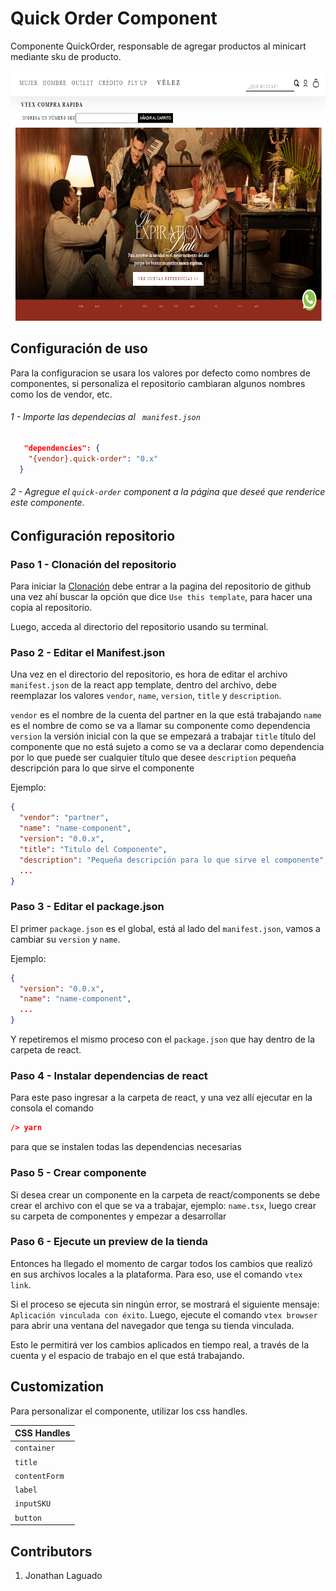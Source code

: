 # Quick Order Component

Componente QuickOrder, responsable de agregar productos al minicart mediante sku de producto.  

<div align="center">

<img height="400" src="../assets/img/image 10.png"/>

</div>
  
## Configuración de uso

Para la configuracion se usara los valores por defecto como nombres de componentes, si personaliza el repositorio cambiaran algunos nombres como los de vendor, etc. 

###### 1 - Importe las dependecias al ` manifest.json`

```json
   "dependencies": {
    "{vendor}.quick-order": "0.x"
  }
```
######  2 - Agregue el `quick-order` component a la página que deseé que renderice este componente.

## Configuración repositorio 
### Paso 1 - Clonación del repositorio

Para iniciar la [Clonación](https://github.com/vtex-apps/react-app-template) debe entrar a la pagina del repositorio de github una vez ahí buscar la opción que dice `Use this template`, para hacer una copia al repositorio.

Luego, acceda al directorio del repositorio usando su terminal.

### Paso 2 - Editar el Manifest.json

Una vez en el directorio del repositorio, es hora de editar el archivo `manifest.json` de la react app template, dentro del archivo, debe reemplazar los valores `vendor`, `name`, `version`, `title` y `description`.

 `vendor` es el nombre de la cuenta del partner en la que está trabajando
 `name` es el nombre de como se va a llamar su componente como dependencia
 `version` la versión inicial con la que se empezará a trabajar
 `title` título del componente que no está sujeto a como se va a declarar como dependencia por lo que puede ser cualquier título que desee
 `description` pequeña descripción para lo que sirve el componente
 
Ejemplo:

```json
{
  "vendor": "partner",
  "name": "name-component",
  "version": "0.0.x",
  "title": "Titulo del Componente",
  "description": "Pequeña descripción para lo que sirve el componente",
  ...
}
```

### Paso 3 - Editar el package.json

El primer `package.json` es el global, está al lado del `manifest.json`, vamos a cambiar su `version` y `name`.
 
Ejemplo:

```json
{
  "version": "0.0.x",
  "name": "name-component",
  ...
}
```

Y repetiremos el mismo proceso con el `package.json` que hay dentro de la carpeta de react.

### Paso 4 - Instalar dependencias de react

Para este paso ingresar a la carpeta de react, y una vez allí ejecutar en la consola el comando
```json
/> yarn
```
para que se instalen todas las dependencias necesarias

### Paso 5 - Crear componente

Si desea crear un componente en la carpeta de react/components se debe crear el archivo con el que se va a trabajar, ejemplo: `name.tsx`, luego crear su carpeta de componentes y empezar a desarrollar

### Paso 6 - Ejecute un preview de la tienda

Entonces ha llegado el momento de cargar todos los cambios que realizó en sus archivos locales a la plataforma. Para eso, use el comando `vtex link`.

Si el proceso se ejecuta sin ningún error, se mostrará el siguiente mensaje: `Aplicación vinculada con éxito`. Luego, ejecute el comando `vtex browser` para abrir una ventana del navegador que tenga su tienda vinculada.

Esto le permitirá ver los cambios aplicados en tiempo real, a través de la cuenta y el espacio de trabajo en el que está trabajando.

## Customization

Para personalizar el componente, utilizar los css handles.

| CSS Handles      |
| ---------------- |
|  `container`     |  
|  `title`         |  
|  `contentForm`   | 
|  `label`         | 
|  `inputSKU`      | 
|  `button`        | 

## Contributors
1. Jonathan Laguado  
